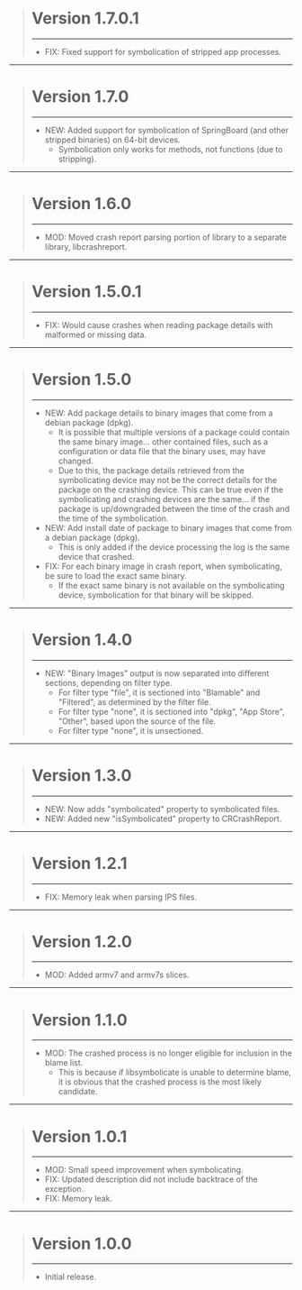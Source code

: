 > # Version 1.7.0.1
> - - -
> * FIX: Fixed support for symbolication of stripped app processes.

- - -

> # Version 1.7.0
> - - -
> * NEW: Added support for symbolication of SpringBoard (and other stripped binaries) on 64-bit devices.
>     * Symbolication only works for methods, not functions (due to stripping).

- - -

> # Version 1.6.0
> - - -
> * MOD: Moved crash report parsing portion of library to a separate library, libcrashreport.

- - -

> # Version 1.5.0.1
> - - -
> * FIX: Would cause crashes when reading package details with malformed or missing data.

- - -

> # Version 1.5.0
> - - -
> * NEW: Add package details to binary images that come from a debian package (dpkg).
>     * It is possible that multiple versions of a package could contain the same binary image... other contained files, such as a configuration or data file that the binary uses, may have changed.
>     * Due to this, the package details retrieved from the symbolicating device may not be the correct details for the package on the crashing device. This can be true even if the symbolicating and crashing devices are the same... if the package is up/downgraded between the time of the crash and the time of the symbolication.
> * NEW: Add install date of package to binary images that come from a debian package (dpkg).
>     * This is only added if the device processing the log is the same device that crashed.
> * FIX: For each binary image in crash report, when symbolicating, be sure to load the exact same binary.
>     * If the exact same binary is not available on the symbolicating device, symbolication for that binary will be skipped.

- - -

> # Version 1.4.0
> - - -
> * NEW: "Binary Images" output is now separated into different sections, depending on filter type.
>     * For filter type "file", it is sectioned into "Blamable" and "Filtered", as determined by the filter file.
>     * For filter type "none", it is sectioned into "dpkg", "App Store", "Other", based upon the source of the file.
>     * For filter type "none", it is unsectioned.

- - -

> # Version 1.3.0
> - - -
> * NEW: Now adds "symbolicated" property to symbolicated files.
> * NEW: Added new "isSymbolicated" property to CRCrashReport.

- - -

> # Version 1.2.1
> - - -
> * FIX: Memory leak when parsing IPS files.

- - -

> # Version 1.2.0
> - - -
> * MOD: Added armv7 and armv7s slices.

- - -

> # Version 1.1.0
> - - -
> * MOD: The crashed process is no longer eligible for inclusion in the blame list.
>     * This is because if libsymbolicate is unable to determine blame, it is obvious that the crashed process is the most likely candidate.

- - -

> # Version 1.0.1
> - - -
> * MOD: Small speed improvement when symbolicating.
> * FIX: Updated description did not include backtrace of the exception.
> * FIX: Memory leak.

- - -

> # Version 1.0.0
> - - -
> * Initial release.
